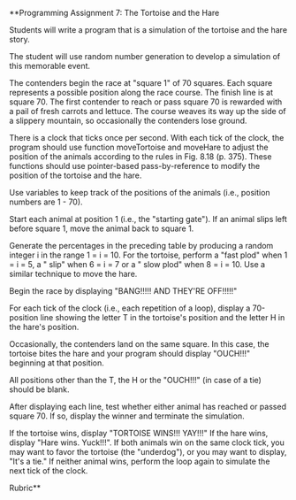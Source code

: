  **Programming Assignment 7: The Tortoise and the Hare

Students will write a program that is a simulation of the tortoise and the hare story.

The student will use random number generation to develop a simulation of this memorable event.

The contenders begin the race at "square 1" of 70 squares. Each square represents a possible position along the race course. The finish line is at square 70. The first contender to reach or pass square 70 is rewarded with a pail of fresh carrots and lettuce. The course weaves its way up the side of a slippery mountain, so occasionally the contenders lose ground.

There is a clock that ticks once per second. With each tick of the clock, the program should use function moveTortoise and moveHare to adjust the position of the animals according to the rules in Fig. 8.18 (p. 375). These functions should use pointer-based pass-by-reference to modify the position of the tortoise and the hare. 

Use variables to keep track of the positions of the animals (i.e., position numbers are 1 - 70).

Start each animal at position 1 (i.e., the "starting gate"). If an animal slips left before square 1, move the animal back to square 1.

Generate the percentages in the preceding table by producing a random integer i in the range 1 = i = 10. For the tortoise, perform a "fast plod" when 1 = i = 5, a " slip" when 6 = i = 7 or a " slow plod" when 8 = i = 10. Use a similar technique to move the hare.

Begin the race by displaying "BANG!!!!! AND THEY'RE OFF!!!!!"

For each tick of the clock (i.e., each repetition of a loop), display a 70-position line showing the letter T in the tortoise's position and the letter H in the hare's position.

Occasionally, the contenders land on the same square. In this case, the tortoise bites the hare and your program should display "OUCH!!!" beginning at that position.

All positions other than the T, the H or the "OUCH!!!" (in case of a tie) should be blank.

After displaying each line, test whether either animal has reached or passed square 70. If so, display the winner and terminate the simulation.

If the tortoise wins, display "TORTOISE WINS!!! YAY!!!" If the hare wins, display "Hare wins. Yuck!!!". If both animals win on the same clock tick, you may want to favor the tortoise (the "underdog"), or you may want to display, "It's a tie." If neither animal wins, perform the loop again to simulate the next tick of the clock.

Rubric**
